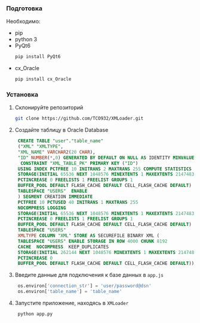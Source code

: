 ### Подготовка

Необходимо:
* pip 
* python 3
* PyQt6
  ```sh
  pip install PyQt6
  ```
* cx_Oracle
  ```sh
  pip install cx_Oracle
  ```

### Установка

1. Склонируйте репозиторий
   ```sh
   git clone https://github.com/TCO932/XMLoader.git
   ```
2. Создайте таблицу в Oracle Database
   ```sql
    CREATE TABLE "user"."table_name" 
    ("XML" "XMLTYPE", 
	"XML_NAME" VARCHAR2(20 CHAR), 
	"ID" NUMBER(*,0) GENERATED BY DEFAULT ON NULL AS IDENTITY MINVALUE 1 MAXVALUE 9999999999999999999999999999 INCREMENT BY 1 START WITH 1 CACHE 20 NOORDER  NOCYCLE  NOKEEP  NOSCALE  NOT NULL ENABLE, 
	 CONSTRAINT "XML_TABLE_PK" PRIMARY KEY ("ID")
    USING INDEX PCTFREE 10 INITRANS 2 MAXTRANS 255 COMPUTE STATISTICS 
    STORAGE(INITIAL 65536 NEXT 1048576 MINEXTENTS 1 MAXEXTENTS 2147483645
    PCTINCREASE 0 FREELISTS 1 FREELIST GROUPS 1
    BUFFER_POOL DEFAULT FLASH_CACHE DEFAULT CELL_FLASH_CACHE DEFAULT)
    TABLESPACE "USERS"  ENABLE
    ) SEGMENT CREATION IMMEDIATE 
    PCTFREE 10 PCTUSED 40 INITRANS 1 MAXTRANS 255 
    NOCOMPRESS LOGGING
    STORAGE(INITIAL 65536 NEXT 1048576 MINEXTENTS 1 MAXEXTENTS 2147483645
    PCTINCREASE 0 FREELISTS 1 FREELIST GROUPS 1
    BUFFER_POOL DEFAULT FLASH_CACHE DEFAULT CELL_FLASH_CACHE DEFAULT)
    TABLESPACE "USERS" 
    XMLTYPE COLUMN "XML" STORE AS SECUREFILE BINARY XML (
    TABLESPACE "USERS" ENABLE STORAGE IN ROW 4000 CHUNK 8192
    CACHE  NOCOMPRESS  KEEP_DUPLICATES 
    STORAGE(INITIAL 262144 NEXT 1048576 MINEXTENTS 1 MAXEXTENTS 2147483645
    PCTINCREASE 0
    BUFFER_POOL DEFAULT FLASH_CACHE DEFAULT CELL_FLASH_CACHE DEFAULT)) ALLOW NONSCHEMA DISALLOW ANYSCHEMA ;
   ```
3. Введите данные для подключения к базе данных в `app.js`
   ```py
    os.environ['connection_str'] = 'user/password@dsn'
    os.environ['table_name'] = 'table_name'
   ```

4. Запустите приложение, находясь в `XMLoader`
   ```sh
    python app.py
   ```
